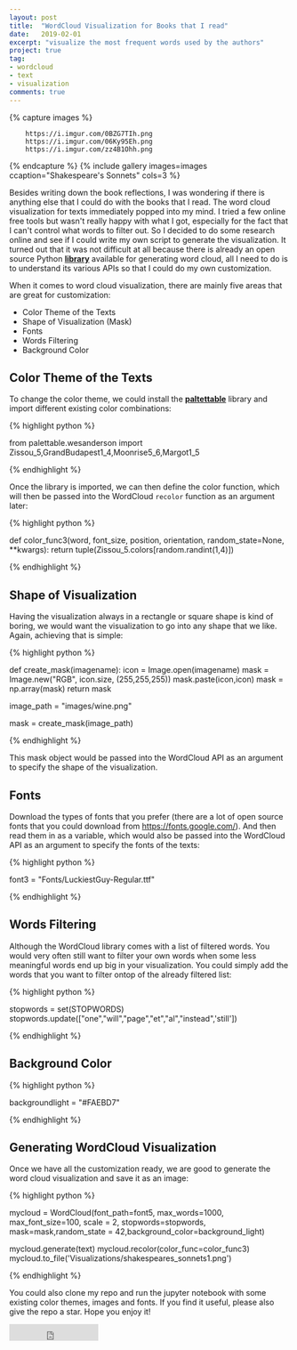 ```yaml
---
layout: post
title:  "WordCloud Visualization for Books that I read"
date:   2019-02-01
excerpt: "visualize the most frequent words used by the authors"
project: true
tag:
- wordcloud 
- text
- visualization
comments: true
---
```


{% capture images %}

        https://i.imgur.com/0BZG7TIh.png
        https://i.imgur.com/06Ky95Eh.png	
        https://i.imgur.com/zz4B1Ohh.png

{% endcapture %}
{% include gallery images=images ccaption="Shakespeare's Sonnets" cols=3 %}
     
Besides writing down the book reflections, I was wondering if there is anything else that I could do with the books that I read. The word cloud visualization for texts immediately popped into my mind. I tried a few online free tools but wasn't really happy with what I got, especially for the fact that I can't control what words to filter out. So I decided to do some research online and see if I could write my own script to generate the visualization. It turned out that it was not difficult at all because there is already an open source Python <a href="https://github.com/amueller/word_cloud"><b>library</b></a> available for generating word cloud, all I need to do is to understand its various APIs so that I could do my own customization. 

When it comes to word cloud visualization, there are mainly five areas that are great for customization:

* Color Theme of the Texts
* Shape of Visualization (Mask)
* Fonts
* Words Filtering
* Background Color

## Color Theme of the Texts

To change the color theme, we could install the <a href="https://jiffyclub.github.io/palettable/"><b>paltettable</b></a> library and import different existing color combinations:

{% highlight python %}

from palettable.wesanderson import Zissou_5,GrandBudapest1_4,Moonrise5_6,Margot1_5

{% endhighlight %} 

Once the library is imported, we can then define the color function, which will then be passed into the WordCloud `recolor` function as an argument later:

{% highlight python %}

def color_func3(word, font_size, position, orientation, random_state=None, **kwargs):
    return tuple(Zissou_5.colors[random.randint(1,4)])

{% endhighlight %}

## Shape of Visualization

Having the visualization always in a rectangle or square shape is kind of boring, we would want the visualization to go into any shape that we like. Again, achieving that is simple:

{% highlight python %}

def create_mask(imagename):
    icon = Image.open(imagename)
    mask = Image.new("RGB", icon.size, (255,255,255))
    mask.paste(icon,icon)
    mask = np.array(mask)
    return mask

image_path = "images/wine.png"

mask = create_mask(image_path)

{% endhighlight %}

This mask object would be passed into the WordCloud API as an argument to specify the shape of the visualization.

## Fonts

Download the types of fonts that you prefer (there are a lot of open source fonts that you could download from https://fonts.google.com/). And then read them in as a variable, which would also be passed into the WordCloud API as an argument to specify the fonts of the texts:

{% highlight python %}

font3 = "Fonts/LuckiestGuy-Regular.ttf"

{% endhighlight %}

## Words Filtering

Although the WordCloud library comes with a list of filtered words. You would very often still want to filter your own words when some less meaningful words end up big in your visualization. You could simply add the words that you want to filter ontop of the already filtered list:

{% highlight python %}

stopwords = set(STOPWORDS)
stopwords.update(["one","will","page","et","al","instead",'still'])

{% endhighlight %}

## Background Color

{% highlight python %}

backgroundlight = "#FAEBD7"

{% endhighlight %}

## Generating WordCloud Visualization

Once we have all the customization ready, we are good to generate the word cloud visualization and save it as an image:

{% highlight python %}


mycloud = WordCloud(font_path=font5, max_words=1000, max_font_size=100, scale = 2, 
                    stopwords=stopwords, mask=mask,random_state = 42,background_color=background_light)

mycloud.generate(text)
mycloud.recolor(color_func=color_func3)
mycloud.to_file('Visualizations/shakespeares_sonnets1.png')

{% endhighlight %}

You could also clone my repo and run the jupyter notebook with some existing color themes, images and fonts. If you find it useful, please also give the repo a star. Hope you enjoy it!


<iframe src="https://ghbtns.com/github-btn.html?user=Ming0217&repo=WordCloud_Visualization&type=star&count=true&size=large" frameborder="0" scrolling="0" width="160px" height="30px"></iframe>    
      



